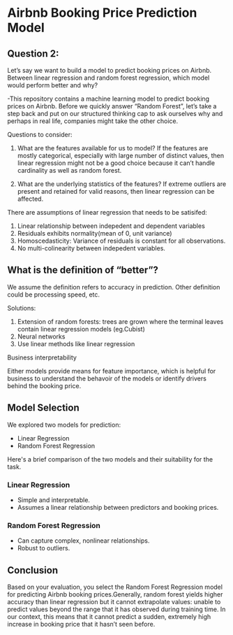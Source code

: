 # Airbnb Booking Price Prediction Model
## Question 2:
 Let’s say we want to build a model to predict booking prices on Airbnb. Between linear regression and random forest regression, which model would perform better and why?

-This repository contains a machine learning model to predict booking prices on Airbnb.
Before we quickly answer “Random Forest”, let’s take a step back and put on our structured thinking cap to ask ourselves why and perhaps in real life, companies might take the other choice.

Questions to consider:
1) What are the features available for us to model?
If the features are mostly categorical, especially with large number of distinct values, then linear regression might not be a good choice because it can’t handle cardinality as well as random forest.

2) What are the underlying statistics of the features?
If extreme outliers are present and retained for valid reasons, then linear regression can be affected.

There are assumptions of linear regression that needs to be satisifed:
1) Linear relationship between indepedent and dependent variables
2) Residuals exhibits normality(mean of 0, unit variance)
3) Homoscedasticity: Variance of residuals is constant for all observations.
4) No multi-colinearity between indepedent variables.

## What is the definition of “better”?

We assume the definition refers to accuracy in prediction. Other definition could be processing speed, etc.



Solutions:
1) Extension of random forests: trees are grown where the terminal leaves contain linear regression models (eg.Cubist)
2) Neural networks
2) Use linear methods like linear regression

Business interpretability

Either models provide means for feature importance, which is helpful for business to understand the behavoir of the models or identify drivers behind the booking price.

## Model Selection

We explored two models for prediction:
- Linear Regression
- Random Forest Regression

Here's a brief comparison of the two models and their suitability for the task.

### Linear Regression

- Simple and interpretable.
- Assumes a linear relationship between predictors and booking prices.


### Random Forest Regression

- Can capture complex, nonlinear relationships.
- Robust to outliers.





## Conclusion

Based on your evaluation, you select the Random Forest Regression model for predicting Airbnb booking prices.Generally, random forest yields higher accuracy than linear regression but it cannot extrapolate values: unable to predict values beyond the range that it has observed during training time. In our context, this means that it cannot predict a sudden, extremely high increase in booking price that it hasn’t seen before.


